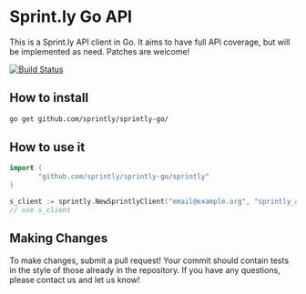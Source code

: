 # Sprint.ly Go API

This is a Sprint.ly API client in Go. It aims to have full API
coverage, but will be implemented as need. Patches are welcome!

[![Build Status](https://drone.io/github.com/sprintly/UserVoice-Import/status.png)](https://drone.io/github.com/sprintly/UserVoice-Import/latest)

## How to install

```bash
go get github.com/sprintly/sprintly-go/
```

## How to use it

```go
import (
       "github.com/sprintly/sprintly-go/sprintly"
)

s_client := sprintly.NewSprintlyClient("email@example.org", "sprintly_api_key", 123)
// use s_client
```

## Making Changes

To make changes, submit a pull request! Your commit should contain
tests in the style of those already in the repository. If you have any
questions, please contact us and let us know!

